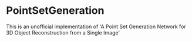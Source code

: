 # PointSetGeneration
This is an unofficial implementation of 'A Point Set Generation Network for 3D Object Reconstruction from a Single Image'
